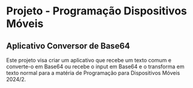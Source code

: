 # Projeto - Programação Dispositivos Móveis

## Aplicativo Conversor de Base64
Este projeto visa criar um aplicativo que recebe um texto comum 
e converte-o em Base64 ou recebe o input em Base64 e o transforma em texto normal
para a matéria de Programação para Dispositivos Móveis 2024/2.
